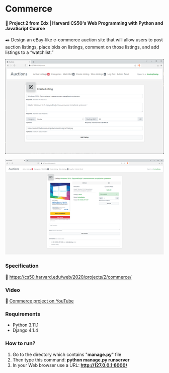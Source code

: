 # Commerce

#### 📘 Project 2 from Edx | Harvard CS50's Web Programming with Python and JavaScript Course

✒️ Design an eBay-like e-commerce auction site that will allow users to post auction listings, place bids on listings,
comment on those listings, and add listings to a “watchlist.”

![pic1.java](pic1.png "AUCTIONS - Create Listing")

![pic2.java](pic2.png "AUCTIONS - Listing")

### Specification

🚀 https://cs50.harvard.edu/web/2020/projects/2/commerce/

### Video

🚀 [Commerce project on YouTube](https://youtu.be/U57J0R6fpMk)

### Requirements

* Python 3.11.1
* Django 4.1.4

### How to run? 
1. Go to the directory which contains "__manage.py__" file
2. Then type this command: __python manage.py runserver__
3. In your Web browser use a URL: __http://127.0.0.1:8000/__
